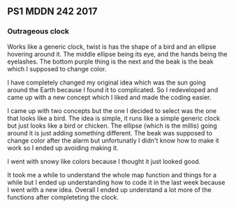 ## PS1 MDDN 242 2017

### Outrageous clock

Works like a generic clock, twist is has the shape of a bird and an ellipse hovering around it. The middle ellipse being its eye, and the hands being the eyelashes. The bottom purple thing is the next and the beak is the beak which I supposed to change color.


I have completely changed my original idea which was the sun going around the Earth because I found it to complicated. So I redeveloped and came up with a new concept which I liked and made the coding easier. 

I came up with two concepts but the one I decided to select was the one that looks like a bird. The idea is simple, it runs like a simple generic clock but just looks like a bird or chicken. The ellipse (which is the millis) going around it is just adding something different. The beak was supposed to change color after the alarm but unfortunatly I didn't know how to make it work so I ended up avoiding making it. 

I went with snowy like colors because I thought it just looked good.

It took me a while to understand the whole map function and things for a while but I ended up understanding how to code it in the last week because I went with a new idea. Overall I ended up understand a lot more of the functions after completeting the clock.


